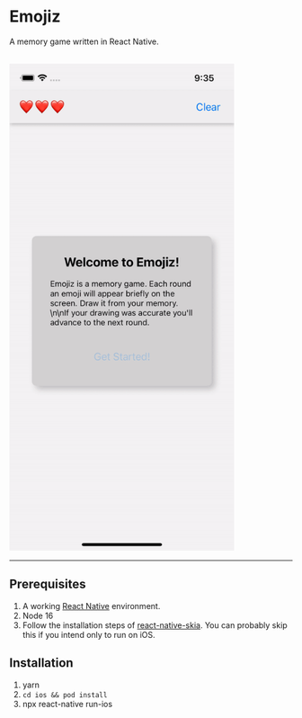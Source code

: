 # Emojiz
A memory game written in React Native.
<br><br>

<img src="https://raw.githubusercontent.com/guyca/Emojiz/master/app.gif" width="400" />

___
## Prerequisites
1. A working [React Native](https://github.com/facebook/react-native) environment.
2. Node 16
3. Follow the installation steps of [react-native-skia](https://github.com/Shopify/react-native-skia). You can probably skip this if you intend only to run on iOS.

## Installation
1. yarn
2. `cd ios && pod install`
3. npx react-native run-ios